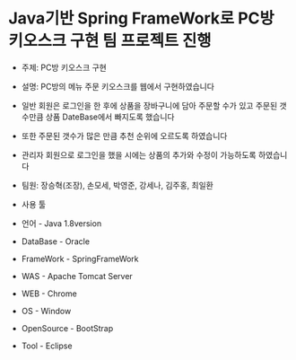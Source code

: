 # Java기반 Spring FrameWork로 PC방 키오스크 구현 팀 프로젝트 진행

+ 주제: PC방 키오스크 구현
+ 설명: PC방의 메뉴 주문 키오스크를 웹에서 구현하였습니다
+ 일반 회원은 로그인을 한 후에 상품을 장바구니에 담아 주문할 수가 있고 주문된 갯수만큼 상품 DateBase에서 빠지도록 했습니다
+ 또한 주문된 갯수가 많은 만큼 추천 순위에 오르도록 하였습니다
+ 관리자 회원으로 로그인을 했을 시에는 상품의 추가와 수정이 가능하도록 하였습니다

+ 팀원: 장승혁(조장), 손모세, 박영준, 강세나, 김주홍, 최일환
+ 사용 툴
+ 언어 - Java 1.8version
+ DataBase - Oracle
+ FrameWork - SpringFrameWork
+ WAS - Apache Tomcat Server
+ WEB - Chrome
+ OS - Window
+ OpenSource - BootStrap
+ Tool - Eclipse

